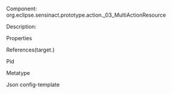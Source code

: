 


Component: 
org.eclipse.sensinact.prototype.action._03_MultiActionResource

Description:


Properties


References(target.)

Pid

Metatype


Json config-template
